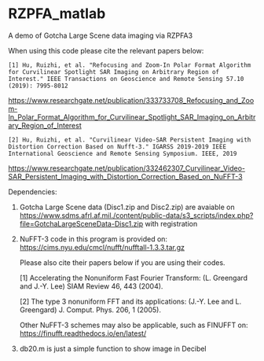 # RZPFA_matlab
A demo of Gotcha Large Scene data imaging via RZPFA3

When using this code please cite the relevant papers below: 

    [1] Hu, Ruizhi, et al. "Refocusing and Zoom-In Polar Format Algorithm for Curvilinear Spotlight SAR Imaging on Arbitrary Region of Interest." IEEE Transactions on Geoscience and Remote Sensing 57.10 (2019): 7995-8012
    
https://www.researchgate.net/publication/333733708_Refocusing_and_Zoom-In_Polar_Format_Algorithm_for_Curvilinear_Spotlight_SAR_Imaging_on_Arbitrary_Region_of_Interest

    [2] Hu, Ruizhi, et al. "Curvilinear Video-SAR Persistent Imaging with Distortion Correction Based on Nufft-3." IGARSS 2019-2019 IEEE International Geoscience and Remote Sensing Symposium. IEEE, 2019
    
https://www.researchgate.net/publication/332462307_Curvilinear_Video-SAR_Persistent_Imaging_with_Distortion_Correction_Based_on_NuFFT-3

Dependencies: 
1) Gotcha Large Scene data (Disc1.zip and Disc2.zip) are avaiable on
https://www.sdms.afrl.af.mil./content/public-data/s3_scripts/index.php?file=GotchaLargeSceneData-Disc1.zip
with registration

2) NuFFT-3 code in this program is provided on: https://cims.nyu.edu/cmcl/nufft/nufftall-1.3.3.tar.gz 

    Please also cite their papers below if you are using their codes. 

    [1] Accelerating the Nonuniform Fast Fourier Transform: (L. Greengard and J.-Y. Lee) SIAM Review 46, 443 (2004).

    [2] The type 3 nonuniform FFT and its applications: (J.-Y. Lee and L. Greengard) J. Comput. Phys. 206, 1 (2005).

    Other NuFFT-3 schemes may also be applicable, such as FINUFFT on: https://finufft.readthedocs.io/en/latest/

3) db20.m is just a simple function to show image in Decibel
